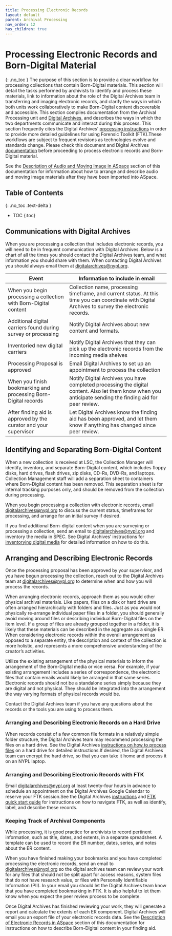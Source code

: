 ```yaml
---
title: Processing Electronic Records
layout: default
parent: Archival Processing
nav_order: 12
has_children: true
---
```

# Processing Electronic Records and Born-Digital Material
{: .no_toc }
The purpose of this section is to provide a clear workflow for processing collections that contain Born-Digital materials. This section will detail the tasks performed by archivists to identify and process these materials, link to information about the role of the Digital Archives team in transferring and imaging electronic records, and clarify the ways in which both units work collaboratively to make Born-Digital content discoverable and accessible. This section compiles documentation from the Archival Processing unit and [Digital Archives](https://nypl.github.io/digarch/), and describes the ways in which the two departments communicate and interact during this process. This section frequently cites the Digital Archives’ [processing instructions](https://nypl.github.io/digarch/staging/FTK-Processing-Instructions.html) in order to provide more detailed guidelines for using Forensic Toolkit (FTK).These workflows are subject to frequent revisions as technologies evolve and standards change. Please check this document and Digital Archives [documentation](https://nypl.github.io/digarch/) before proceeding to process electronic records and Born-Digital material.

See the [Description of Audio and Moving Image in ASpace](https://nypl.github.io/pres-docs/archivalProcessing/Processing_AMI.html) section of this documentation for information about how to arrange and describe audio and moving image materials after they have been imported into ASpace.

 ## Table of Contents
 {: .no_toc .text-delta }
- TOC
{:toc}

## Communications with Digital Archives
When you are processing a collection that includes electronic records, you will need to be in frequent communication with Digital Archives. Below is a chart of all the times you should contact the Digital Archives team, and what information you should share with them. When contacting Digital Archives you should always email them at <digitalarchives@nypl.org>.

| **Event** | **Information to include in email** |
| --------- | ------------------------------------|
| When you begin processing a collection with Born-Digital content | Collection name, processing timeframe, and current status. At this time you can coordinate with Digital Archives to survey the electronic records. |
| Additional digital carriers found during survey or processing | Notify Digital Archives about new content and formats. |
| Inventoried new digital carriers | Notify Digital Archives that they can pick up the electronic records from the incoming media shelves |
| Processing Proposal is approved | Email Digital Archives to set up an appointment to process the collection |
| When you finish bookmarking and processing Born-Digital records | Notify Digital Archives you have completed processing the digital content. Also let them know when you anticipate sending the finding aid for peer review. |
| After finding aid is approved by the curator and your supervisor | Let Digital Archives know the finding aid has been approved, and let them know if anything has changed since peer review. |

## Identifying and Separating Born-Digital Content 
When a new collection is received at LSC, the Collection Manager will identify, inventory, and separate Born-Digital content, which includes floppy disks, hard drives, flash drives, zip disks, CD-Rs, DVD-Rs, and laptops. Collection Management staff will add a separation sheet to containers where Born-Digital content has been removed. This separation sheet is for internal tracking purposes only, and should be removed from the collection during processing. 

When you begin processing a collection with electronic records, email <digitalarchives@nypl.org> to discuss the current status, timeframes for processing, and arrange for an initial survey if desired.

If you find additional Born-digital content when you are surveying or processing a collection, send an email to <digitalarchives@nypl.org> and inventory the media in SPEC. See Digital Archives’ instructions for [inventorying digital media](https://nypl.github.io/digarch/accessioning/digitalmediaseparation.html) for detailed information on how to do this. 

## Arranging and Describing Electronic Records
Once the processing proposal has been approved by your supervisor, and you have begun processing the collection, reach out to the Digital Archives team at <digitalarchives@nypl.org> to determine when and how you will process the records. 

When arranging electronic records, approach them as you would other physical archival materials. Like papers, files on a disk or hard drive are often arranged hierarchically with folders and files. Just as you would not physically re-arrange individual paper files in a folder, you should generally avoid moving around files or describing individual Born-Digital files on the item level. If a group of files are already grouped together in a folder, it is likely that these materials can be described in the aggregate as a single ER. When considering electronic records within the overall arrangement as opposed to a separate entity, the description and context of the collection is more holistic, and represents a more comprehensive understanding of the creator’s activities. 

Utilize the existing arrangement of the physical materials to inform the arrangement of the Born-Digital media or vice versa. For example, if your existing arrangement includes a series of correspondence, the electronic files that contain emails would likely be arranged in that same series. Electronic records should not be a standalone series simply because they are digital and not physical. They should be integrated into the arrangement the way varying formats of physical records would be. 

Contact the Digital Archives team if you have any questions about the records or the tools you are using to process them.

### Arranging and Describing Electronic Records on a Hard Drive
When records consist of a few common file formats in a relatively simple folder structure, the Digital Archives team may recommend processing the files on a hard drive. See the Digital Archives [instructions on how to process files](https://nypl.github.io/digarch/staging/Archivist-Workstation-Processing.html) on a hard drive for detailed instructions.If desired, the Digital Archives team can encrypt the hard drive, so that you can take it home and process it on an NYPL laptop.

### Arranging and Describing Electronic Records with FTK
Email <digitalarchives@nypl.org> at least twenty-four hours in advance to schedule an appointment on the Digital Archives Google Calendar to reserve your FTK session.See the Digital Archives [instructions](https://nypl.github.io/digarch/staging/FTK-Processing-Instructions.html) and [FTK quick start guide](https://nypl.github.io/digarch/staging/FTK-Quick-Start.html) for instructions on how to navigate FTK, as well as identify, label, and describe these records. 

### Keeping Track of Archival Components
While processing, it is good practice for archivists to record pertinent information, such as title, dates, and extents, in a separate spreadsheet. A template can be used to record the ER number, dates, series, and notes about the ER content. 

When you have finished making your bookmarks and you have completed processing the electronic records, send an email to <digitalarchives@nypl.org> so the digital archives team can review your work for any files that should not be split apart for access reasons, system files that do not have research value, or files with Personally Identifiable Information (PII). In your email you should let the Digital Archives team know that you have completed bookmarking in FTK. It is also helpful to let them know when you expect the peer review process to be complete. 

Once Digital Archives has finished reviewing your work, they will generate a report and calculate the extents of each ER component. Digital Archives will email you an export file of your electronic records data. See the [Description of Electronic Records in ASpace]() section of this documentation for instructions on how to describe Born-Digital content in your finding aid.






